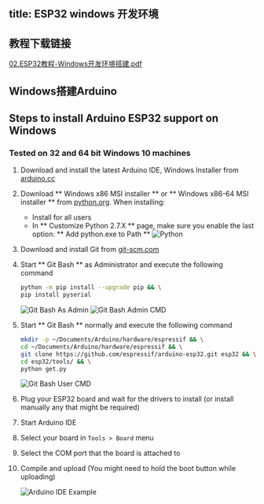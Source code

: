 title: ESP32 windows 开发环境 
---
## 教程下载链接
[02.ESP32教程-Windows开发环境搭建.pdf](http://d.widora.io/esp32/%bf%aa%b7%a2%bb%b7%be%b3%bd%cc%b3%cc/02.ESP32%bd%cc%b3%cc-Windows%bf%aa%b7%a2%bb%b7%be%b3%b4%ee%bd%a8.pdf)
## Windows搭建Arduino
## Steps to install Arduino ESP32 support on Windows
### Tested on 32 and 64 bit Windows 10 machines

1. Download and install the latest Arduino IDE, Windows Installer from [arduino.cc](https://www.arduino.cc/en/Main/Software)
2. Download ** Windows x86 MSI installer ** or ** Windows x86-64 MSI installer ** from [python.org](https://www.python.org/downloads/release/python-2712/). When installing:
    - Install for all users
    - In ** Customize Python 2.7.X ** page, make sure you enable the last option: ** Add python.exe to Path **
        ![Python](http://d.widora.io/esp32/arduino-esp32/python-install.png)
3. Download and install Git from [git-scm.com](https://git-scm.com/download/win)
4. Start ** Git Bash ** as Administrator and execute the following command

    ```bash
    python -m pip install --upgrade pip && \
    pip install pyserial
    ```
    ![Git Bash As Admin](http://d.widora.io/esp32/arduino-esp32/gitbash-admin-start.png)
    ![Git Bash Admin CMD](http://d.widora.io/esp32/arduino-esp32/gitbash-admin.png)
5. Start ** Git Bash ** normally and execute the following command

    ```bash
    mkdir -p ~/Documents/Arduino/hardware/espressif && \
    cd ~/Documents/Arduino/hardware/espressif && \
    git clone https://github.com/espressif/arduino-esp32.git esp32 && \
    cd esp32/tools/ && \
    python get.py
    ```
    ![Git Bash User CMD](gitbash-user.png)
6. Plug your ESP32 board and wait for the drivers to install (or install manually any that might be required)
7. Start Arduino IDE
8. Select your board in ```Tools > Board``` menu
9. Select the COM port that the board is attached to
10. Compile and upload (You might need to hold the boot button while uploading)

    ![Arduino IDE Example](http://d.widora.io/esp32/arduino-esp32/arduino-ide.png)